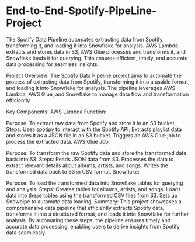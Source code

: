 # End-to-End-Spotify-PipeLine-Project
The Spotify Data Pipeline automates extracting data from Spotify, transforming it, and loading it into Snowflake for analysis. AWS Lambda extracts and stores data in S3, AWS Glue processes and transforms it, and Snowflake loads it for querying. This ensures efficient, timely, and accurate data processing for seamless insights.



Project Overview:
The Spotify Data Pipeline project aims to automate the process of extracting data from Spotify, transforming it into a usable format, and loading it into Snowflake for analysis. The pipeline leverages AWS Lambda, AWS Glue, and Snowflake to manage data flow and transformation efficiently.

Key Components:
AWS Lambda Function:

Purpose: To extract raw data from Spotify and store it in an S3 bucket.
Steps:
Uses spotipy to interact with the Spotify API.
Extracts playlist data and stores it as a JSON file in an S3 bucket.
Triggers an AWS Glue job to process the extracted data.
AWS Glue Job:

Purpose: To transform the raw Spotify data and store the transformed data back into S3.
Steps:
Reads JSON data from S3.
Processes the data to extract relevant details about albums, artists, and songs.
Writes the transformed data back to S3 in CSV format.
Snowflake:

Purpose: To load the transformed data into Snowflake tables for querying and analysis.
Steps:
Creates tables for albums, artists, and songs.
Loads data into these tables using the transformed CSV files from S3.
Sets up Snowpipe to automate data loading.
Summary:
This project showcases a comprehensive data pipeline that efficiently extracts Spotify data, transforms it into a structured format, and loads it into Snowflake for further analysis. By automating these steps, the pipeline ensures timely and accurate data processing, enabling users to derive insights from Spotify data seamlessly.
